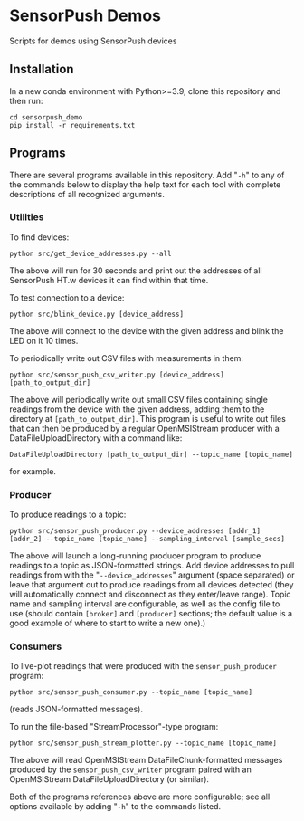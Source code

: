 # SensorPush Demos

Scripts for demos using SensorPush devices

## Installation

In a new conda environment with Python>=3.9, clone this repository and then run:

    cd sensorpush_demo
    pip install -r requirements.txt

## Programs

There are several programs available in this repository. Add "`-h`" to any of the commands below to display the help text for each tool with complete descriptions of all recognized arguments.

### Utilities

To find devices:

    python src/get_device_addresses.py --all

The above will run for 30 seconds and print out the addresses of all SensorPush HT.w devices it can find within that time.

To test connection to a device:

    python src/blink_device.py [device_address]

The above will connect to the device with the given address and blink the LED on it 10 times.

To periodically write out CSV files with measurements in them:

    python src/sensor_push_csv_writer.py [device_address] [path_to_output_dir]

The above will periodically write out small CSV files containing single readings from the device with the given address, adding them to the directory at `[path_to_output_dir]`. This program is useful to write out files that can then be produced by a regular OpenMSIStream producer with a DataFileUploadDirectory with a command like:

    DataFileUploadDirectory [path_to_output_dir] --topic_name [topic_name]

for example.

### Producer

To produce readings to a topic:

    python src/sensor_push_producer.py --device_addresses [addr_1] [addr_2] --topic_name [topic_name] --sampling_interval [sample_secs]

The above will launch a long-running producer program to produce readings to a topic as JSON-formatted strings. Add device addresses to pull readings from with the "`--device_addresses`" argument (space separated) or leave that argument out to produce readings from all devices detected (they will automatically connect and disconnect as they enter/leave range). Topic name and sampling interval are configurable, as well as the config file to use (should contain `[broker]` and `[producer]` sections; the default value is a good example of where to start to write a new one).)

### Consumers

To live-plot readings that were produced with the `sensor_push_producer` program:

    python src/sensor_push_consumer.py --topic_name [topic_name]

(reads JSON-formatted messages).

To run the file-based "StreamProcessor"-type program:

    python src/sensor_push_stream_plotter.py --topic_name [topic_name]

The above will read OpenMSIStream DataFileChunk-formatted messages produced by the `sensor_push_csv_writer` program paired with an OpenMSIStream DataFileUploadDirectory (or similar).

Both of the programs references above are more configurable; see all options available by adding "`-h`" to the commands listed.
